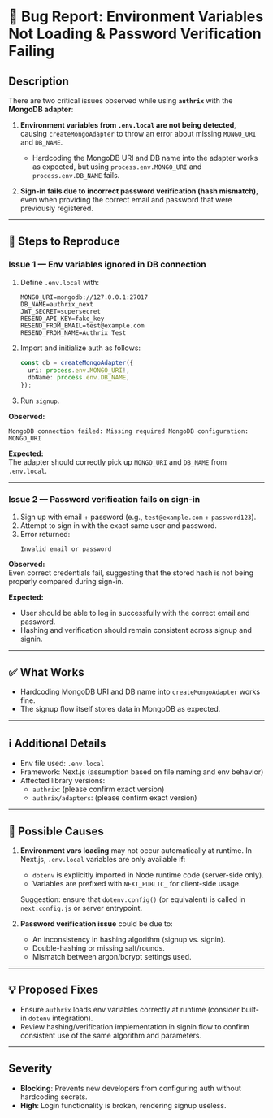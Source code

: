 # 🐛 Bug Report: Environment Variables Not Loading & Password Verification Failing

## Description

There are two critical issues observed while using **`authrix`** with the **MongoDB adapter**:

1. **Environment variables from `.env.local` are not being detected**, causing `createMongoAdapter` to throw an error about missing `MONGO_URI` and `DB_NAME`.  
   - Hardcoding the MongoDB URI and DB name into the adapter works as expected, but using `process.env.MONGO_URI` and `process.env.DB_NAME` fails.

2. **Sign-in fails due to incorrect password verification (hash mismatch)**, even when providing the correct email and password that were previously registered.

---

## 🔄 Steps to Reproduce

### Issue 1 — Env variables ignored in DB connection

1. Define `.env.local` with:
   ```env
   MONGO_URI=mongodb://127.0.0.1:27017
   DB_NAME=authrix_next
   JWT_SECRET=supersecret
   RESEND_API_KEY=fake_key
   RESEND_FROM_EMAIL=test@example.com
   RESEND_FROM_NAME=Authrix Test
   ```
2. Import and initialize auth as follows:
   ```ts
   const db = createMongoAdapter({
     uri: process.env.MONGO_URI!,
     dbName: process.env.DB_NAME,
   });
   ```
3. Run `signup`.

**Observed:**  
```
MongoDB connection failed: Missing required MongoDB configuration: MONGO_URI
```

**Expected:**  
The adapter should correctly pick up `MONGO_URI` and `DB_NAME` from `.env.local`.

---

### Issue 2 — Password verification fails on sign-in

1. Sign up with email + password (e.g., `test@example.com` + `password123`).
2. Attempt to sign in with the exact same user and password.
3. Error returned:  
   ```
   Invalid email or password
   ```

**Observed:**  
Even correct credentials fail, suggesting that the stored hash is not being properly compared during sign-in.

**Expected:**  
- User should be able to log in successfully with the correct email and password.  
- Hashing and verification should remain consistent across signup and signin.

---

## ✅ What Works

- Hardcoding MongoDB URI and DB name into `createMongoAdapter` works fine.
- The signup flow itself stores data in MongoDB as expected.

---

## ℹ️ Additional Details

- Env file used: `.env.local`  
- Framework: Next.js (assumption based on file naming and env behavior)  
- Affected library versions:  
  - `authrix`: (please confirm exact version)  
  - `authrix/adapters`: (please confirm exact version)  

---

## 📌 Possible Causes

1. **Environment vars loading** may not occur automatically at runtime. In Next.js, `.env.local` variables are only available if:
   - `dotenv` is explicitly imported in Node runtime code (server-side only).
   - Variables are prefixed with `NEXT_PUBLIC_` for client-side usage.  

   Suggestion: ensure that `dotenv.config()` (or equivalent) is called in `next.config.js` or server entrypoint.

2. **Password verification issue** could be due to:
   - An inconsistency in hashing algorithm (signup vs. signin).
   - Double-hashing or missing salt/rounds.
   - Mismatch between argon/bcrypt settings used.

---

## 💡 Proposed Fixes

- Ensure `authrix` loads env variables correctly at runtime (consider built-in `dotenv` integration).
- Review hashing/verification implementation in signin flow to confirm consistent use of the same algorithm and parameters.

---

## Severity

- **Blocking**: Prevents new developers from configuring auth without hardcoding secrets.  
- **High**: Login functionality is broken, rendering signup useless.